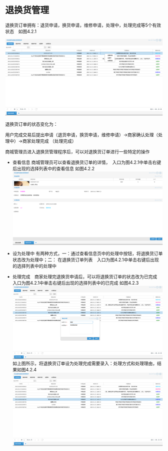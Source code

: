 # 退换货管理
退换货订单拥有：退货申请，换货申请，维修申请，处理中，处理完成等5个有效状态　如图4.2.1

![](../Image/订单/退换货订单操作.png)

退换货订单的状态变化为：

用户完成交易后提出申请（退货申请，换货申请，维修申请）->商家确认处理（处理中）->商家处理完成
（处理完成）

商城管理员进入退换货管理程序后，可以对退换货订单进行一些特定的操作

* 查看信息
商城管理员可以查看退换货订单的详情，　入口为图4.2.1中单击右键后出现的选择列表中的查看信息
如图4.2.2
![](../Image/订单/退换货订单详情.png)

* 设为处理中
有两种方式，一：通过查看信息页中的处理中按钮，将退换货订单状态改为处理中；二：
在退换货订单列表　入口为图4.2.1中单击右键后出现的选择列表中的处理中

* 处理完成　商家处理完退换货申请后，可以将退换货订单的状态改为已完成　入口为图4.2.1中单击右键后出现的选择列表中的已完成
如图4.2.3
![](../Image/订单/退换货订单完成操作.png)
如上图所示，将退换货订单设为处理完成需要录入：处理方式和处理理由，结果如图4.2.4
![](../Image/订单/退换货订单完成操作结果.png)
